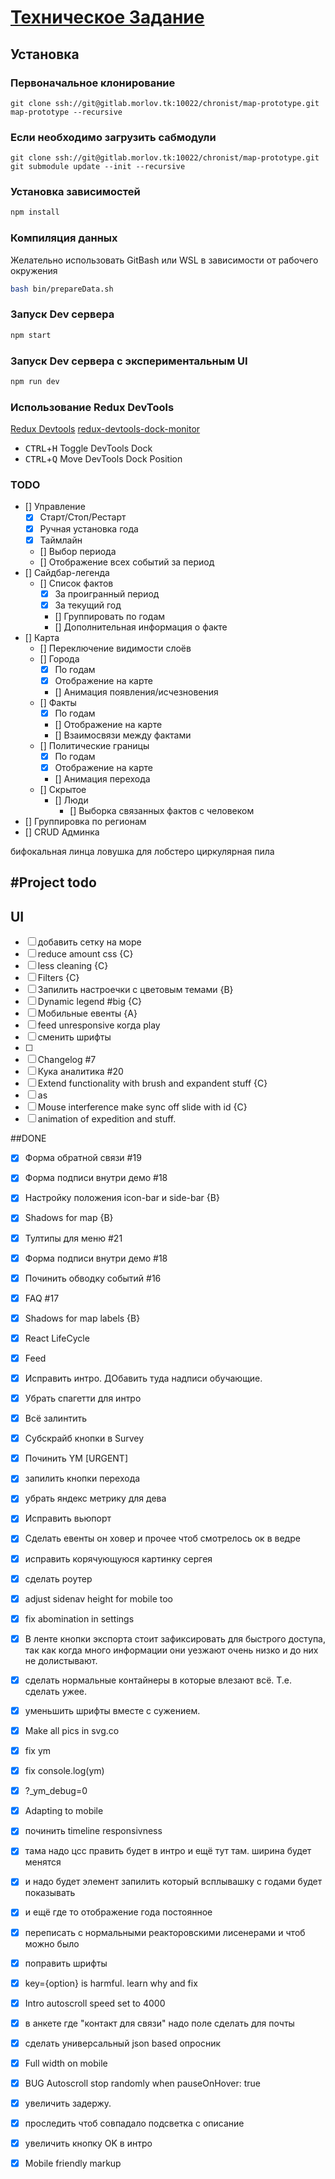 # [Техническое Задание](chronist/roadmap#2) #

## Установка
### Первоначальное клонирование

`git clone ssh://git@gitlab.morlov.tk:10022/chronist/map-prototype.git  map-prototype --recursive`

### Если необходимо загрузить сабмодули
`git clone ssh://git@gitlab.morlov.tk:10022/chronist/map-prototype.git
git submodule update --init --recursive`

### Установка зависимостей
```bash
npm install
```
### Компиляция данных
Желательно использовать GitBash или WSL в зависимости от рабочего окружения
```bash
bash bin/prepareData.sh
```

### Запуск Dev сервера

```bash
npm start
```

### Запуск Dev сервера c экспериментальным UI

```bash
npm run dev
```

### Использование Redux DevTools

[Redux Devtools](https://github.com/gaearon/redux-devtools)
[redux-devtools-dock-monitor](https://github.com/gaearon/redux-devtools-dock-monitor)

- <kbd>CTRL</kbd>+<kbd>H</kbd> Toggle DevTools Dock
- <kbd>CTRL</kbd>+<kbd>Q</kbd> Move DevTools Dock Position

### TODO
- [] Управление
  - [X] Старт/Стоп/Рестарт
  - [X] Ручная установка года
  - [X] Таймлайн
  - [] Выбор периода
  - [] Отображение всех событий за период
- [] Сайдбар-легенда
  - [] Список фактов
    - [X] За проигранный период
    - [X] За текущий год
    - [] Группировать по годам
    - [] Дополнительная информация о факте
- [] Карта
  - [] Переключение видимости слоёв
  - [] Города
    - [X] По годам
    - [X] Отображение на карте
    - [] Анимация появления/исчезновения
  - [] Факты
    - [X] По годам
    - [] Отображение на карте
    - [] Взаимосвязи между фактами
  - [] Политические границы
    - [X] По годам
    - [X] Отображение на карте
    - [] Анимация перехода
  - [] Скрытое
    - [] Люди
      - [] Выборка связанных фактов с человеком
- [] Группировка по регионам
- [] CRUD Админка


бифокальная линца
ловушка для лобстеро
циркулярная пила


#Project todo
----------------
## UI
- [ ] добавить сетку на море
- [ ] reduce amount css {C}
- [ ] less cleaning {C}
- [ ] Filters {C}
- [ ] Запилить настроечки с цветовым темами {B}
- [ ] Dynamic legend #big {C}
- [ ] Мобильные евенты {A}
- [ ] feed unresponsive когда play
- [ ] сменить шрифты
- [ ]
- [ ] Changelog #7
- [ ] Кука аналитика #20
- [ ] Extend functionality with brush and expandent stuff {C}
- [ ] as
- [ ] Mouse interference make sync off slide with id {C}
- [ ] animation of expedition and stuff.

##DONE
- [x] Форма обратной связи #19
- [x] Форма подписи внутри демо #18
- [x] Настройку положения icon-bar и side-bar {B}
- [x] Shadows for map {B}
- [x] Тултипы для меню #21
- [x] Форма подписи внутри демо #18
- [x] Починить обводку событий #16
- [x] FAQ #17
- [x] Shadows for map labels {B}
- [x] React LifeCycle
- [x] Feed
- [x] Исправить интро. ДОбавить туда надписи обучающие.
- [x] Убрать спагетти для интро
- [x] Всё залинтить
- [x] Субскрайб кнопки в Survey
- [x] Починить YM [URGENT]
- [x] запилить кнопки перехода
- [x] убрать яндекс метрику для дева
- [x] Исправить вьюпорт
- [x] Сделать евенты он ховер и прочее чтоб смотрелось ок  в ведре
- [x] исправить корячующуюся картинку сергея
- [x] сделать роутер
- [x]  adjust sidenav height for mobile too
- [x] fix abomination in settings
- [x] В ленте кнопки экспорта стоит зафиксировать для быстрого доступа, так как когда много информации они уезжают очень низко и до них не долистывают.
- [x] сделать нормальные контайнеры в которые влезают всё. Т.е. сделать ужее.
- [x] уменьшить шрифты вместе с сужением.
- [x] Make all pics in svg.co
- [x] fix ym
- [x] fix console.log(ym)
- [x] ?_ym_debug=0
- [x] Adapting to mobile
- [x] починить timeline responsivness
- [x] тама надо цсс править будет в интро и ещё тут там. ширина будет менятся
- [x] и надо будет элемент запилить который всплывашку с годами будет показывать
- [x] и ещё где то отображение года постоянное
- [x] переписать с нормальными реакторовскими лисенерами и чтоб <g transform> можно было
- [x] поправить шрифты
- [x] key={option} is harmful. learn why and fix
- [x] Intro autoscroll speed set to 4000
- [x] в анкете где "контакт для связи" надо поле сделать для почты
- [x] сделать универсальный json based опросник
- [x] Full width on mobile
- [x] BUG Autoscroll stop randomly when pauseOnHover: true
- [x] увеличить задержу.
- [x] проследить чтоб совпадало подсветка с описание
- [x] увеличить кнопку OK в интро
- [x] Mobile friendly markup



